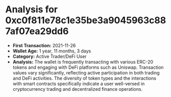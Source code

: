 # Analysis for 0xc0f811e78c1e35be3a9045963c887af07ea29dd6

- **First Transaction:** 2021-11-26  
- **Wallet Age:** 1 year, 11 months, 3 days  
- **Category:** Active Trader/DeFi User  
- **Analysis:** The wallet is frequently transacting with various ERC-20 tokens and engaging with DeFi platforms such as Uniswap. Transaction values vary significantly, reflecting active participation in both trading and DeFi activities. The diversity of token types and the interactions with smart contracts specifically indicate a user well-versed in cryptocurrency trading and decentralized finance operations.